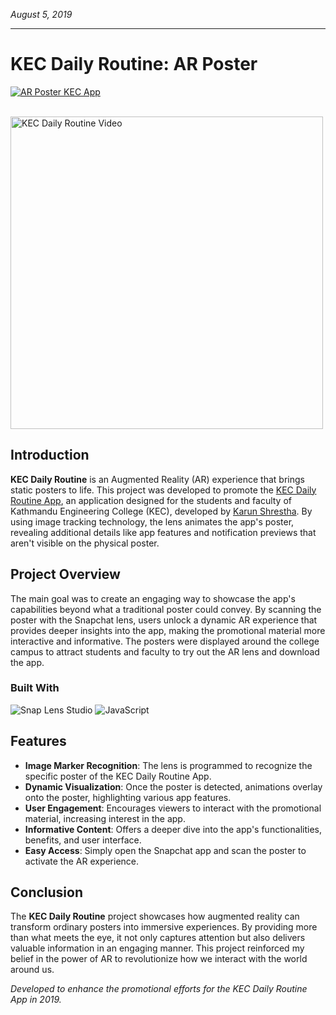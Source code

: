 *August 5, 2019*
***

# KEC Daily Routine: AR Poster

<a href="https://lens.snapchat.com/d178df411b68449aae4a07bc7d35bc96" target="_blank"><img src="https://img.shields.io/badge/Snapchat-Lens-FFFC00" alt="AR Poster KEC App"></a>

<br/>
<img src="https://media3.giphy.com/media/tlD3bvU32GXF91C3vP/giphy.gif?cid=790b7611747de3b612bb568d0a65e7d96787af76aef01103&rid=giphy.gif&ct=g" alt="KEC Daily Routine Video" height="500"/>

## Introduction

**KEC Daily Routine** is an Augmented Reality (AR) experience that brings static posters to life. This project was developed to promote the [KEC Daily Routine App](https://play.google.com/store/apps/details?id=com.halo.kecroutine&hl=en_US), an application designed for the students and faculty of Kathmandu Engineering College (KEC), developed by [Karun Shrestha](https://portfolio.karunshrestha.com.np/). By using image tracking technology, the lens animates the app's poster, revealing additional details like app features and notification previews that aren't visible on the physical poster.

## Project Overview

The main goal was to create an engaging way to showcase the app's capabilities beyond what a traditional poster could convey. By scanning the poster with the Snapchat lens, users unlock a dynamic AR experience that provides deeper insights into the app, making the promotional material more interactive and informative. The posters were displayed around the college campus to attract students and faculty to try out the AR lens and download the app.

### Built With

![Snap Lens Studio](https://img.shields.io/badge/Snap%20Lens%20Studio-FFFC00?style=for-the-badge&logo=snapchat&logoColor=black)
![JavaScript](https://img.shields.io/badge/JavaScript-F7DF1E?style=for-the-badge&logo=javascript&logoColor=black)

## Features

- **Image Marker Recognition**: The lens is programmed to recognize the specific poster of the KEC Daily Routine App.
- **Dynamic Visualization**: Once the poster is detected, animations overlay onto the poster, highlighting various app features.
- **User Engagement**: Encourages viewers to interact with the promotional material, increasing interest in the app.
- **Informative Content**: Offers a deeper dive into the app's functionalities, benefits, and user interface.
- **Easy Access**: Simply open the Snapchat app and scan the poster to activate the AR experience.

## Conclusion

The **KEC Daily Routine** project showcases how augmented reality can transform ordinary posters into immersive experiences. By providing more than what meets the eye, it not only captures attention but also delivers valuable information in an engaging manner. This project reinforced my belief in the power of AR to revolutionize how we interact with the world around us.

*Developed to enhance the promotional efforts for the KEC Daily Routine App in 2019.*
